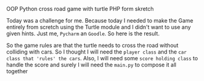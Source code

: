 OOP Python cross road game with turtle PHP form skretch

Today was a challenge for me.
Because today I needed to make the Game entirely from scretch
using the Turtle module
and I didn't want to use any given hints. Just me, `Pycharm` an `Goodle`.
So here is the result.

So the game rules are that the turtle needs to cross the road without colliding with cars.
So I thought I will need the `player class` and the `car class that 'rules' the cars`.
Also, I will need some `score holding class` to handle the score
and surely I will need the `main.py` to compose it all together
